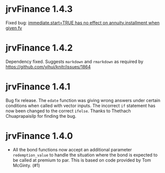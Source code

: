 # jrvFinance 1.4.3

Fixed bug: [immediate.start=TRUE has no effect on annuity.installment when given fv](https://github.com/jrvarma/jrvFinance/issues/2)

# jrvFinance 1.4.2

Dependency fixed. Suggests `markdown` and `rmarkdown` as required by <https://github.com/yihui/knitr/issues/1864>

# jrvFinance 1.4.1

Bug fix release. The `edate` function was giving wrong answers under certain conditions when called with vector inputs. The incorrect `if` statement has now been changed to the correct `ifelse`. Thanks to Thethach Chuaprapaisilp for finding the bug.

# jrvFinance 1.4.0

* All the bond functions now accept an additional parameter `redemption_value` to handle the situation where the bond is expected to be called at premium to par. This is based on code provided by Tom McGinty. (#1)
